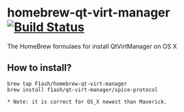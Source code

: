 # homebrew-qt-virt-manager  [![Build Status](https://travis-ci.org/F1ash/qt-virt-manager.svg?branch=master)](https://travis-ci.org/F1ash/qt-virt-manager)

The HomeBrew formulaes for install QtVirtManager on OS X

## How to install?

    brew tap F1ash/homebrew-qt-virt-manager
    brew install f1ash/qt-virt-manager/spice-protocol

    * Note: it is correct for OS_X newest than Maverick.
